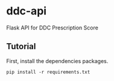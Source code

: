 ddc-api
==========

Flask API for DDC Prescription Score

Tutorial
------------

First, install the dependencies packages.
```
pip install -r requirements.txt
```
